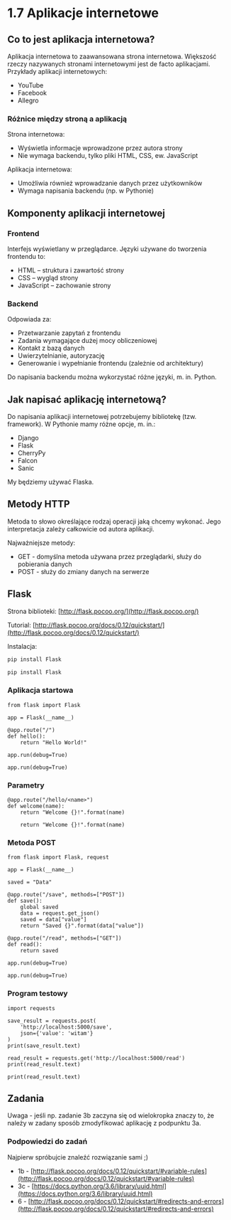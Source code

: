 1.7 Aplikacje internetowe
=========================

Co to jest aplikacja internetowa?
---------------------------------

Aplikacja internetowa to zaawansowana strona internetowa. Większość rzeczy nazywanych stronami internetowymi jest de facto aplikacjami. Przykłady aplikacji internetowych:

* YouTube
* Facebook
* Allegro

### Różnice między stroną a aplikacją

Strona internetowa:

* Wyświetla informacje wprowadzone przez autora strony
* Nie wymaga backendu, tylko pliki HTML, CSS, ew. JavaScript

Aplikacja internetowa:

* Umożliwia również wprowadzanie danych przez użytkowników
* Wymaga napisania backendu (np. w Pythonie)

Komponenty aplikacji internetowej
---------------------------------

### Frontend

Interfejs wyświetlany w przeglądarce. Języki używane do tworzenia frontendu to:

* HTML – struktura i zawartość strony
* CSS – wygląd strony
* JavaScript – zachowanie strony

### Backend

Odpowiada za:

* Przetwarzanie zapytań z frontendu
* Zadania wymagające dużej mocy obliczeniowej
* Kontakt z bazą danych
* Uwierzytelnianie, autoryzację
* Generowanie i wypełnianie frontendu (zależnie od architektury)

Do napisania backendu można wykorzystać różne języki, m. in. Python.

Jak napisać aplikację internetową?
----------------------------------

Do napisania aplikacji internetowej potrzebujemy bibliotekę (tzw. framework). W Pythonie mamy różne opcje, m. in.:

* Django
* Flask
* CherryPy
* Falcon
* Sanic

My będziemy używać Flaska.

Metody HTTP
-----------

Metoda to słowo określające rodzaj operacji jaką chcemy wykonać. Jego interpretacja zależy całkowicie od autora aplikacji.

Najważniejsze metody:

* GET - domyślna metoda używana przez przeglądarki, służy do pobierania danych
* POST - służy do zmiany danych na serwerze

Flask
-----

Strona biblioteki: [http://flask.pocoo.org/](http://flask.pocoo.org/)

Tutorial: [http://flask.pocoo.org/docs/0.12/quickstart/](http://flask.pocoo.org/docs/0.12/quickstart/)

Instalacja:

```bash
pip install Flask

pip install Flask

```

### Aplikacja startowa

```python3
from flask import Flask

app = Flask(__name__)

@app.route("/")
def hello():
    return "Hello World!"

app.run(debug=True)

app.run(debug=True)

```

### Parametry

```python3
@app.route("/hello/<name>")
def welcome(name):
    return "Welcome {}!".format(name)

    return "Welcome {}!".format(name)

```

### Metoda POST

```python3
from flask import Flask, request

app = Flask(__name__)

saved = "Data"

@app.route("/save", methods=["POST"])
def save():
    global saved
    data = request.get_json()
    saved = data["value"]
    return "Saved {}".format(data["value"])

@app.route("/read", methods=["GET"])
def read():
    return saved

app.run(debug=True)

app.run(debug=True)

```

### Program testowy

```python3
import requests

save_result = requests.post(
    'http://localhost:5000/save',
    json={'value': 'witam'}
)
print(save_result.text)

read_result = requests.get('http://localhost:5000/read')
print(read_result.text)

print(read_result.text)

```

Zadania
-------

Uwaga - jeśli np. zadanie 3b zaczyna się od wielokropka znaczy to, że należy w zadany sposób zmodyfikować aplikację z podpunktu 3a.

### Podpowiedzi do zadań

Najpierw spróbujcie znaleźć rozwiązanie sami ;)

* 1b - [http://flask.pocoo.org/docs/0.12/quickstart/#variable-rules](http://flask.pocoo.org/docs/0.12/quickstart/#variable-rules)
* 3c - [https://docs.python.org/3.6/library/uuid.html](https://docs.python.org/3.6/library/uuid.html)
* 6 - [http://flask.pocoo.org/docs/0.12/quickstart/#redirects-and-errors](http://flask.pocoo.org/docs/0.12/quickstart/#redirects-and-errors)
